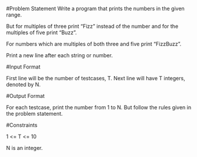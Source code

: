 #Problem Statement
Write a program that prints the numbers in the given range. 

But for multiples of three print “Fizz” instead of the number and for the multiples of five print “Buzz”. 

For numbers which are multiples of both three and five print “FizzBuzz”. 

Print a new line after each string or number.

#Input Format

First line will be the number of testcases, T. Next line will have T integers, denoted by N.

#Output Format

For each testcase, print the number from 1 to N. But follow the rules given in the problem statement.

#Constraints

1 <= T <= 10

N is an integer.